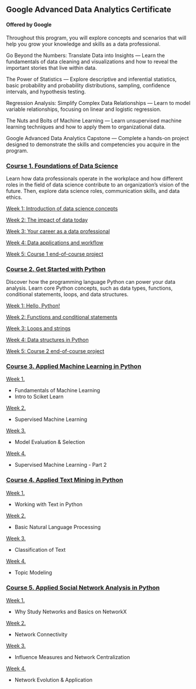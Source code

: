 ## Google Advanced Data Analytics Certificate
#### Offered by Google
Throughout this program, you will explore concepts and scenarios that will help you grow your knowledge and skills as a data professional.


Go Beyond the Numbers: Translate Data into Insights — Learn the fundamentals of data cleaning and visualizations and how to reveal the important stories that live within data.

The Power of Statistics — Explore descriptive and inferential statistics, basic probability and probability distributions, sampling, confidence intervals, and hypothesis testing.

Regression Analysis: Simplify Complex Data Relationships — Learn to model variable relationships, focusing on linear and logistic regression.

The Nuts and Bolts of Machine Learning — Learn unsupervised machine learning techniques and how to apply them to organizational data. 

Google Advanced Data Analytics Capstone — Complete a hands-on project designed to demonstrate the skills and competencies you acquire in the program. 


### [Course 1. Foundations of Data Science ](https://github.com/kh4vv/Coursera/tree/origin/Google_DataScience/Course1)
Learn how data professionals operate in the workplace and how different roles in the field of data science contribute to an organization’s vision of the future. Then, explore data science roles, communication skills, and data ethics.

[Week 1: Introduction of data science concepts](https://github.com/kh4vv/Coursera/tree/origin/Google_DataScience/Course1/week1) 

[Week 2: The impact of data today](https://github.com/kh4vv/Coursera/tree/origin/Google_DataScience/Course1/week2)

[Week 3: Your career as a data professional](https://github.com/kh4vv/Coursera/tree/origin/Google_DataScience/course1/week3)

[Week 4: Data applications and workflow](https://github.com/kh4vv/Coursera/tree/origin/Google_DataScience/course1/week4)

[Week 5: Course 1 end-of-course project](https://github.com/kh4vv/Coursera/tree/origin/Google_DataScience/course1/week5)




### [Course 2. Get Started with Python](https://github.com/kh4vv/Coursera/tree/origin/Google_DataScience/Course2)
Discover how the programming language Python can power your data analysis. Learn core Python concepts, such as data types, functions, conditional statements, loops, and data structures.

[Week 1: Hello, Python! ](https://github.com/kh4vv/Coursera/tree/origin/Google_DataScience/Course2/week1) 

[Week 2: Functions and conditional statements](https://github.com/kh4vv/Coursera/tree/origin/Google_DataScience/Course2/week2)

[Week 3: Loops and strings](https://github.com/kh4vv/Coursera/tree/origin/Google_DataScience/Course2/week3)

[Week 4: Data structures in Python](https://github.com/kh4vv/Coursera/tree/origin/Google_DataScience/Course2/week4)

[Week 5: Course 2 end-of-course project](https://github.com/kh4vv/Coursera/tree/origin/Google_DataScience/Course2/week5)


### [Course 3. Applied Machine Learning in Python](https://github.com/kh4vv/Coursera/tree/origin/UMich_DataScience/course3)
[Week 1.](https://github.com/kh4vv/Coursera/tree/origin/UMich_DataScience/course3/week1) 
- Fundamentals of Machine Learning 
- Intro to Sciket Learn

[Week 2.](https://github.com/kh4vv/Coursera/tree/origin/UMich_DataScience/course3/week2)
- Supervised Machine Learning

[Week 3.](https://github.com/kh4vv/Coursera/tree/origin/UMich_DataScience/course3/week3)
- Model Evaluation & Selection

[Week 4.](https://github.com/kh4vv/Coursera/tree/origin/UMich_DataScience/course3/week4)
-  Supervised Machine Learning - Part 2

### [Course 4. Applied Text Mining in Python](https://github.com/kh4vv/Coursera/tree/origin/UMich_DataScience/course4)
[Week 1.](https://github.com/kh4vv/Coursera/tree/origin/UMich_DataScience/course4/week1) 
- Working with Text in Python 

[Week 2.](https://github.com/kh4vv/Coursera/tree/origin/UMich_DataScience/course4/week2)
- Basic Natural Language Processing

[Week 3.](https://github.com/kh4vv/Coursera/tree/origin/UMich_DataScience/course4/week3)
- Classification of Text

[Week 4.](https://github.com/kh4vv/Coursera/tree/origin/UMich_DataScience/course4/week4)
-  Topic Modeling

### [Course 5. Applied Social Network Analysis in Python](https://github.com/kh4vv/Coursera/tree/origin/UMich_DataScience/course5)
[Week 1.](https://github.com/kh4vv/Coursera/tree/origin/UMich_DataScience/course5/week1) 
- Why Study Networks and Basics on NetworkX 

[Week 2.](https://github.com/kh4vv/Coursera/tree/origin/UMich_DataScience/course5/week2)
- Network Connectivity

[Week 3.](https://github.com/kh4vv/Coursera/tree/origin/UMich_DataScience/course5/week3)
- Influence Measures and Network Centralization

[Week 4.](https://github.com/kh4vv/Coursera/tree/origin/UMich_DataScience/course5/week4)
- Network Evolution & Application

